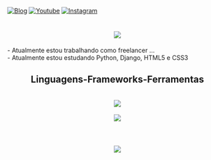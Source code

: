 


[![Blog](https://img.shields.io/website?label=jonasfg.com.br&style=for-the-badge&url=https://jonasfg.com.br/)](https://jonasfg.com.br)
[![Youtube](https://img.shields.io/badge/YouTube-FF0000?style=for-the-badge&logo=youtube&logoColor=white)](https://youtube.com/c/sujeitoprogramador)
[![Instagram](https://img.shields.io/badge/Instagram-E4405F?style=for-the-badge&logo=instagram&logoColor=white)](https://instagram.com/eunati.py)

<h1 align="center">
<img src="https://readme-typing-svg.herokuapp.com/?font=Righteous&size=35&center=true&vCenter=true&width=500&height=70&duration=4000&lines=Seja+Bem+Vindo!+👋;+me+chamo+Jonas+Farias;" />
</h1>

<div  align="Justify" >
- Atualmente estou trabalhando como freelancer ...
  <br>
- Atualmente estou estudando Python, Django, HTML5 e CSS3
</div>

<h2 align="center" > Linguagens-Frameworks-Ferramentas </h2>
<br>
<div align="center" >
  <img src="https://skillicons.dev/icons?i=django,python,html,css,vscode,github,figma,git,typescript" />

</div>

<br>
<div align="center" >
  <picture>
  <source
    srcset="https://github-readme-stats.vercel.app/api?username=JonasFarias93&show_icons=true&theme=calm_pink"
    media="(prefers-color-scheme: dark)"
  />
  
  <img src="https://github-readme-stats.vercel.app/api?username=JonasFarias93-debv&show_icons=true" />
</picture>
</div>
<br>
<h1 align="center">
<img src="https://readme-typing-svg.herokuapp.com/?font=Righteous&size=35&center=true&vCenter=true&width=500&height=70&duration=4000&lines=Obrigado+pela+atenção!;" />
</h1>





